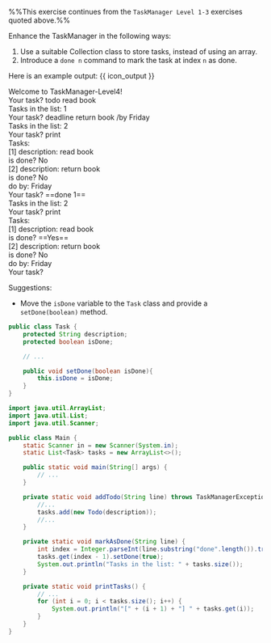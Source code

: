 <panel header="{{ icon_Q }} TaskManager Level 4 - **Use `Collections`**">
<div id="body">

<panel type="seamless" src="../../project/taskManager/q-taskManagerLevel1.md#main" header="{{ icon_prereq }} TM-L1" minimized />
<panel type="seamless" src="../../project/taskManager/q-taskManagerLevel2.md#main" header="{{ icon_prereq }} TM-L2" minimized />
<panel type="seamless" src="../../project/taskManager/q-taskManagerLevel3.md#main" header="{{ icon_prereq }} TM-L3" minimized />

%%This exercise continues from the `TaskManager Level 1-3` exercises quoted above.%%

<div id="main">


Enhance the TaskManager in the following ways:
1. Use a suitable Collection class to store tasks, instead of using an array.
2. Introduce a `done n` command to mark the task at index `n` as done.

Here is an example output: {{ icon_output }}

<box>
<div class="text-monospace">

Welcome to TaskManager-Level4!
<br>Your task? todo read book
<br>Tasks in the list: 1
<br>Your task? deadline return book /by Friday
<br>Tasks in the list: 2
<br>Your task? print
<br>Tasks:
<br>[1] description: read book
<br>    is done? No
<br>[2] description: return book
<br>    is done? No
<br>    do by:  Friday
<br>Your task? ==done 1==
<br>Tasks in the list: 2
<br>Your task? print
<br>Tasks:
<br>[1] description: read book
<br>    is done? ==Yes==
<br>[2] description: return book
<br>    is done? No
<br>    do by:  Friday
<br>Your task?
</div>
</box>

Suggestions:
* Move the `isDone` variable to the `Task` class and provide a `setDone(boolean)` method.

<panel type="seamless" header="Partial solution">

```java
public class Task {
    protected String description;
    protected boolean isDone;

    // ...

    public void setDone(boolean isDone){
        this.isDone = isDone;
    }
}
```

```java
import java.util.ArrayList;
import java.util.List;
import java.util.Scanner;

public class Main {
    static Scanner in = new Scanner(System.in);
    static List<Task> tasks = new ArrayList<>();

    public static void main(String[] args) {
        // ...
    }

    private static void addTodo(String line) throws TaskManagerException {
        //...
        tasks.add(new Todo(description));
        //...
    }

    private static void markAsDone(String line) {
        int index = Integer.parseInt(line.substring("done".length()).trim());
        tasks.get(index - 1).setDone(true);
        System.out.println("Tasks in the list: " + tasks.size());
    }

    private static void printTasks() {
        // ...
        for (int i = 0; i < tasks.size(); i++) {
            System.out.println("[" + (i + 1) + "] " + tasks.get(i));
        }
    }
}
```
</panel>

</div>

</div>
</panel>
